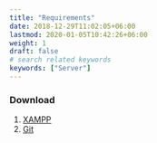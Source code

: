 ```yaml
---
title: "Requirements"
date: 2018-12-29T11:02:05+06:00
lastmod: 2020-01-05T10:42:26+06:00
weight: 1
draft: false
# search related keywords
keywords: ["Server"]
---
```


### Download

1. [XAMPP](https://www.apachefriends.org/download.html)
2. [Git](https://git-scm.com/downloads)
